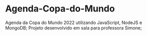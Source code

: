 # Agenda-Copa-do-Mundo
Agenda da Copa do Mundo 2022 utilizando JavaScript, NodeJS e MongoDB;
Projeto desenvolvido em sala para professora Simone;
